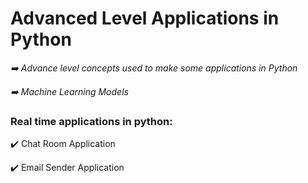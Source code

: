 # Advanced Level Applications in Python #

*➡️ Advance level concepts used to make some applications in Python*

*➡️ Machine Learning Models*

### Real time applications in python:

✔️ Chat Room Application

✔️ Email Sender Application
